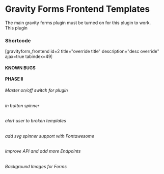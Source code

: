 # Gravity Forms Frontend Templates

The main gravity forms plugin must be turned on for this plugin to work.  This plugin 

### Shortcode

[gravityform_frontend id=2 title="override title" description="desc override" ajax=true tabindex=49]



#### KNOWN BUGS




#### PHASE II

######  Master on/off switch for plugin
######  in button spinner
######  alert user to broken templates
######  add svg spinner support with Fontawesome
######  improve API and add more Endpoints
######  Background Images for Forms

